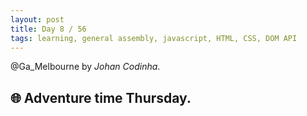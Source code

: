 ```yaml
---
layout: post
title: Day 8 / 56
tags: learning, general assembly, javascript, HTML, CSS, DOM API
---
```

@Ga_Melbourne by *Johan Codinha*.

## :globe_with_meridians: Adventure time Thursday.  
